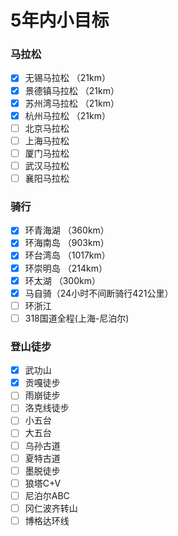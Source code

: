 # 5年内小目标

<a name="307b4ef1"></a>
### 马拉松
- [x] 无锡马拉松 （21km）
- [x] 景德镇马拉松 （21km）
- [x] 苏州湾马拉松 （21km）
- [x] 杭州马拉松 （21km）
- [ ] 北京马拉松
- [ ] 上海马拉松
- [ ] 厦门马拉松
- [ ] 武汉马拉松
- [ ] 襄阳马拉松
<a name="1d10f015"></a>
### 骑行
- [x] 环青海湖 （360km）
- [x] 环海南岛 （903km）
- [x] 环台湾岛 （1017km）
- [x] 环崇明岛 （214km）
- [x] 环太湖 （300km）
- [x] 马自骑（24小时不间断骑行421公里）
- [ ] 环浙江
- [ ] 318国道全程(上海-尼泊尔)
<a name="42c5decc"></a>
### 登山徒步
- [x] 武功山
- [x] 贡嘎徒步
- [ ] 雨崩徒步
- [ ] 洛克线徒步
- [ ] 小五台
- [ ] 大五台
- [ ] 乌孙古道
- [ ] 夏特古道
- [ ] 墨脱徒步
- [ ] 狼塔C+V
- [ ] 尼泊尔ABC
- [ ] 冈仁波齐转山
- [ ] 博格达环线
